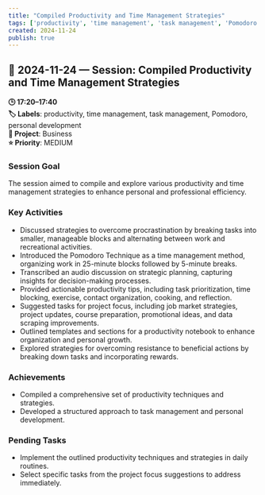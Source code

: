 ```yaml
---
title: "Compiled Productivity and Time Management Strategies"
tags: ['productivity', 'time management', 'task management', 'Pomodoro', 'personal development']
created: 2024-11-24
publish: true
---
```


## 📅 2024-11-24 — Session: Compiled Productivity and Time Management Strategies

**🕒 17:20–17:40**  
**🏷️ Labels**: productivity, time management, task management, Pomodoro, personal development  
**📂 Project**: Business  
**⭐ Priority**: MEDIUM  


### Session Goal
The session aimed to compile and explore various productivity and time management strategies to enhance personal and professional efficiency.

### Key Activities
- Discussed strategies to overcome procrastination by breaking tasks into smaller, manageable blocks and alternating between work and recreational activities.
- Introduced the Pomodoro Technique as a time management method, organizing work in 25-minute blocks followed by 5-minute breaks.
- Transcribed an audio discussion on strategic planning, capturing insights for decision-making processes.
- Provided actionable productivity tips, including task prioritization, time blocking, exercise, contact organization, cooking, and reflection.
- Suggested tasks for project focus, including job market strategies, project updates, course preparation, promotional ideas, and data scraping improvements.
- Outlined templates and sections for a productivity notebook to enhance organization and personal growth.
- Explored strategies for overcoming resistance to beneficial actions by breaking down tasks and incorporating rewards.

### Achievements
- Compiled a comprehensive set of productivity techniques and strategies.
- Developed a structured approach to task management and personal development.

### Pending Tasks
- Implement the outlined productivity techniques and strategies in daily routines.
- Select specific tasks from the project focus suggestions to address immediately.
